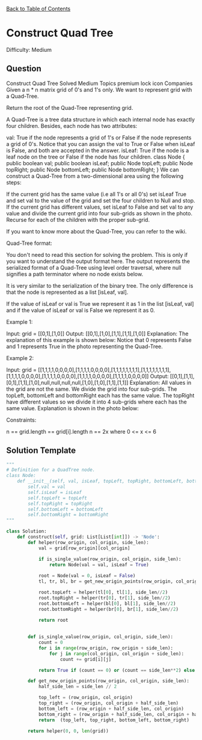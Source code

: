 [Back to Table of Contents](../README.md)

# Construct Quad Tree
Difficulty: Medium

## Question
Construct Quad Tree
Solved
Medium
Topics
premium lock icon
Companies
Given a n * n matrix grid of 0's and 1's only. We want to represent grid with a Quad-Tree.

Return the root of the Quad-Tree representing grid.

A Quad-Tree is a tree data structure in which each internal node has exactly four children. Besides, each node has two attributes:

val: True if the node represents a grid of 1's or False if the node represents a grid of 0's. Notice that you can assign the val to True or False when isLeaf is False, and both are accepted in the answer.
isLeaf: True if the node is a leaf node on the tree or False if the node has four children.
class Node {
    public boolean val;
    public boolean isLeaf;
    public Node topLeft;
    public Node topRight;
    public Node bottomLeft;
    public Node bottomRight;
}
We can construct a Quad-Tree from a two-dimensional area using the following steps:

If the current grid has the same value (i.e all 1's or all 0's) set isLeaf True and set val to the value of the grid and set the four children to Null and stop.
If the current grid has different values, set isLeaf to False and set val to any value and divide the current grid into four sub-grids as shown in the photo.
Recurse for each of the children with the proper sub-grid.

If you want to know more about the Quad-Tree, you can refer to the wiki.

Quad-Tree format:

You don't need to read this section for solving the problem. This is only if you want to understand the output format here. The output represents the serialized format of a Quad-Tree using level order traversal, where null signifies a path terminator where no node exists below.

It is very similar to the serialization of the binary tree. The only difference is that the node is represented as a list [isLeaf, val].

If the value of isLeaf or val is True we represent it as 1 in the list [isLeaf, val] and if the value of isLeaf or val is False we represent it as 0.

 

Example 1:


Input: grid = [[0,1],[1,0]]
Output: [[0,1],[1,0],[1,1],[1,1],[1,0]]
Explanation: The explanation of this example is shown below:
Notice that 0 represents False and 1 represents True in the photo representing the Quad-Tree.

Example 2:



Input: grid = [[1,1,1,1,0,0,0,0],[1,1,1,1,0,0,0,0],[1,1,1,1,1,1,1,1],[1,1,1,1,1,1,1,1],[1,1,1,1,0,0,0,0],[1,1,1,1,0,0,0,0],[1,1,1,1,0,0,0,0],[1,1,1,1,0,0,0,0]]
Output: [[0,1],[1,1],[0,1],[1,1],[1,0],null,null,null,null,[1,0],[1,0],[1,1],[1,1]]
Explanation: All values in the grid are not the same. We divide the grid into four sub-grids.
The topLeft, bottomLeft and bottomRight each has the same value.
The topRight have different values so we divide it into 4 sub-grids where each has the same value.
Explanation is shown in the photo below:

 

Constraints:

n == grid.length == grid[i].length
n == 2x where 0 <= x <= 6

## Solution Template
```python
"""
# Definition for a QuadTree node.
class Node:
    def __init__(self, val, isLeaf, topLeft, topRight, bottomLeft, bottomRight):
        self.val = val
        self.isLeaf = isLeaf
        self.topLeft = topLeft
        self.topRight = topRight
        self.bottomLeft = bottomLeft
        self.bottomRight = bottomRight
"""

class Solution:
    def construct(self, grid: List[List[int]]) -> 'Node':
        def helper(row_origin, col_origin, side_len):
            val = grid[row_origin][col_origin]

            if is_single_value(row_origin, col_origin, side_len):
                return Node(val = val, isLeaf = True)
            
            root = Node(val = 0, isLeaf = False)
            tl, tr, bl, br = get_new_origin_points(row_origin, col_origin, side_len)

            root.topLeft = helper(tl[0], tl[1], side_len//2)
            root.topRight = helper(tr[0], tr[1], side_len//2)
            root.bottomLeft = helper(bl[0], bl[1], side_len//2)
            root.bottomRight = helper(br[0], br[1], side_len//2)

            return root
                
        
        def is_single_value(row_origin, col_origin, side_len):
            count = 0
            for i in range(row_origin, row_origin + side_len):
                for j in range(col_origin, col_origin + side_len):
                    count += grid[i][j]

            return True if (count == 0) or (count == side_len**2) else False

        def get_new_origin_points(row_origin, col_origin, side_len):
            half_side_len = side_len // 2

            top_left = (row_origin, col_origin)
            top_right = (row_origin, col_origin + half_side_len)
            bottom_left = (row_origin + half_side_len, col_origin)
            bottom_right = (row_origin + half_side_len, col_origin + half_side_len)
            return  (top_left, top_right, bottom_left, bottom_right)
        
        return helper(0, 0, len(grid))
```
